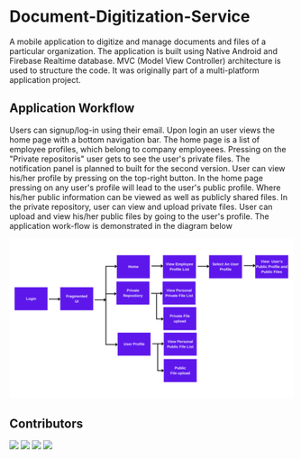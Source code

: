 # Document-Digitization-Service

A mobile application to digitize and manage documents and files of a particular organization. The application is built using Native Android and Firebase Realtime database. MVC (Model View Controller) architecture is used to structure the code. It was originally part of a multi-platform application project.

## **Application Workflow**<br />
Users can signup/log-in using their email. Upon login an user views the home page with a bottom navigation bar. The home page is a list of employee profiles, which belong to company employeees. Pressing on the "Private repositoris" user gets to see the user's private files. The notification panel is planned to built for the second version. User can view his/her profile by pressing on the top-right button. In the home page pressing on any user's profile will lead to the user's public profile. Where his/her public information can be viewed as well as publicly shared files. In the private repository, user can view and upload private files. User can upload and view his/her public files by going to the user's profile. The application work-flow is demonstrated in the diagram below

<img alt="Alt text" src="app_workflow.png">

## **Contributors**<br />

[![](https://github.com/MoshfiqueUddin.png?size=50)](https://github.com/MoshfiqueUddin)
[![](https://github.com/ifran-rahman.png?size=50)](https://github.com/ifran-rahman)
[![](https://github.com/Anan-Ghosh.png?size=50)](https://github.com/Anan-Ghosh)
[![](https://github.com/Spectre118.png?size=50)](https://github.com/Spectre118)
